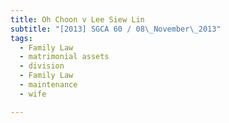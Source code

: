 ```yaml
---
title: Oh Choon v Lee Siew Lin 
subtitle: "[2013] SGCA 60 / 08\_November\_2013"
tags:
  - Family Law
  - matrimonial assets
  - division
  - Family Law
  - maintenance
  - wife

---
```


